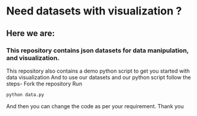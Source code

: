 # Need datasets with visualization ? 
## Here we are:

### This repository contains json datasets for data manipulation, and visualization.
This repository also contains a demo python script to get you started with data visualization
And to use our datasets and our python script follow the steps- 
Fork the repository 
Run
```bash
python data.py
```
And then you can change the code as per your requirement.
Thank you
